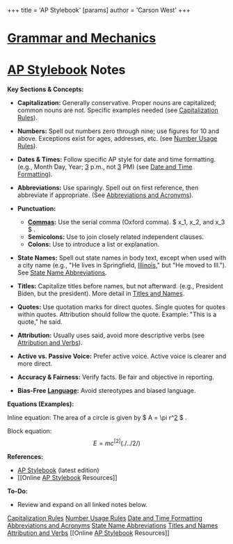 +++
 title = 'AP Stylebook'
[params]
	author = 'Carson West'
+++
# [Grammar and Mechanics](./../grammar-and-mechanics/)
# [AP Stylebook](./../ap-stylebook/) Notes

**Key Sections & Concepts:**

* **Capitalization:**  Generally conservative.  Proper nouns are capitalized; common nouns are not.  Specific examples needed (see [Capitalization Rules](./../capitalization-rules/)).

* **Numbers:** Spell out numbers zero through nine; use figures for 10 and above.  Exceptions exist for ages, addresses, etc. (see [Number Usage Rules](./../number-usage-rules/)).

* **Dates & Times:**  Follow specific AP style for date and time formatting.  (e.g.,  Month Day, Year; [3](./../3/) p.m., not [3](./../3/) PM) (see [Date and Time Formatting](./../date-and-time-formatting/)).

* **Abbreviations:** Use sparingly.  Spell out on first reference, then abbreviate if appropriate.  (See [Abbreviations and Acronyms](./../abbreviations-and-acronyms/)).


* **Punctuation:**
    * **[Commas](./../commas/):**  Use the serial comma (Oxford comma).   $ x_1, x_2, and x_3 $ .
    * **Semicolons:** Use to join closely related independent clauses.
    * **Colons:** Use to introduce a list or explanation.


* **State Names:** Spell out state names in body text, except when used with a city name (e.g.,  "He lives in Springfield, [Illinois](./../illinois/)," but  "He moved to Ill."). See [State Name Abbreviations](./../state-name-abbreviations/).

* **Titles:** Capitalize titles before names, but not afterward. (e.g., President Biden, but the president). More detail in [Titles and Names](./../titles-and-names/).


* **Quotes:** Use quotation marks for direct quotes.  Single quotes for quotes within quotes.  Attribution should follow the quote. Example: "This is a quote," he said.


* **Attribution:**  Usually uses said, avoid more descriptive verbs (see [Attribution and Verbs](./../attribution-and-verbs/)).


* **Active vs. Passive Voice:** Prefer active voice.  Active voice is clearer and more direct.

* **Accuracy & Fairness:** Verify facts. Be fair and objective in reporting.

* **Bias-Free [Language](./../language/):** Avoid stereotypes and biased language.


**Equations (Examples):**

Inline equation: The area of a circle is given by  $ A = \pi r^[2](./../2/) $ .

Block equation:
 $$  E = mc^[2](./../2/)  $$  

**References:**

* [AP Stylebook](./../ap-stylebook/) (latest edition)
* [[Online [AP Stylebook](./../ap-stylebook/) Resources]]


**To-Do:**

* Review and expand on all linked notes below.



[Capitalization Rules](./../capitalization-rules/)
[Number Usage Rules](./../number-usage-rules/)
[Date and Time Formatting](./../date-and-time-formatting/)
[Abbreviations and Acronyms](./../abbreviations-and-acronyms/)
[State Name Abbreviations](./../state-name-abbreviations/)
[Titles and Names](./../titles-and-names/)
[Attribution and Verbs](./../attribution-and-verbs/)
[[Online [AP Stylebook](./../ap-stylebook/) Resources]]

